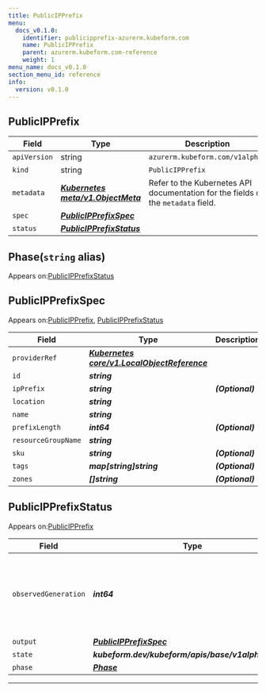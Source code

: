```yaml
---
title: PublicIPPrefix
menu:
  docs_v0.1.0:
    identifier: publicipprefix-azurerm.kubeform.com
    name: PublicIPPrefix
    parent: azurerm.kubeform.com-reference
    weight: 1
menu_name: docs_v0.1.0
section_menu_id: reference
info:
  version: v0.1.0
---
```


## PublicIPPrefix
| Field | Type | Description |
| ------ | ----- | ----------- |
| `apiVersion` | string | `azurerm.kubeform.com/v1alpha1` |
|    `kind` | string | `PublicIPPrefix` |
| `metadata` | ***[Kubernetes meta/v1.ObjectMeta](https://kubernetes.io/docs/reference/generated/kubernetes-api/v1.13/#objectmeta-v1-meta)***|Refer to the Kubernetes API documentation for the fields of the `metadata` field.|
| `spec` | ***[PublicIPPrefixSpec](#publicipprefixspec)***||
| `status` | ***[PublicIPPrefixStatus](#publicipprefixstatus)***||
## Phase(`string` alias)

Appears on:[PublicIPPrefixStatus](#publicipprefixstatus)

## PublicIPPrefixSpec

Appears on:[PublicIPPrefix](#publicipprefix), [PublicIPPrefixStatus](#publicipprefixstatus)

| Field | Type | Description |
| ------ | ----- | ----------- |
| `providerRef` | ***[Kubernetes core/v1.LocalObjectReference](https://kubernetes.io/docs/reference/generated/kubernetes-api/v1.13/#localobjectreference-v1-core)***||
| `id` | ***string***||
| `ipPrefix` | ***string***| ***(Optional)*** |
| `location` | ***string***||
| `name` | ***string***||
| `prefixLength` | ***int64***| ***(Optional)*** |
| `resourceGroupName` | ***string***||
| `sku` | ***string***| ***(Optional)*** |
| `tags` | ***map[string]string***| ***(Optional)*** |
| `zones` | ***[]string***| ***(Optional)*** |
## PublicIPPrefixStatus

Appears on:[PublicIPPrefix](#publicipprefix)

| Field | Type | Description |
| ------ | ----- | ----------- |
| `observedGeneration` | ***int64***| ***(Optional)*** Resource generation, which is updated on mutation by the API Server.|
| `output` | ***[PublicIPPrefixSpec](#publicipprefixspec)***| ***(Optional)*** |
| `state` | ***kubeform.dev/kubeform/apis/base/v1alpha1.State***| ***(Optional)*** |
| `phase` | ***[Phase](#phase)***| ***(Optional)*** |
---
